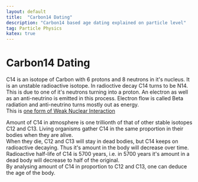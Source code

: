 ```yaml
---
layout: default
title:  "Carbon14 Dating"
description: "Carbon14 based age dating explained on particle level"
tag: Particle Physics
katex: true
---
```


# Carbon14 Dating

C14 is an isotope of Carbon with 6 protons and 8 neutrons in it's nucleus. It is an unstable radioactive isotope. In radioctive decay C14 turns to be N14.  
This is due to one of it's neutrons turning into a proton.  An electron as well as an anti-neutrino is emitted in this process.  Electron flow is called Beta radiation and anti-neutrino turns mostly out as energy.  
This is [one form of Weak Nuclear Interaction](../../../img/2023-04-30-carbon14-dating/weak_interaction.mp4)

Amount of C14 in atmosphere is one trillionth of that of other stable isotopes C12 and C13. Living organisms gather C14 in the same proportion in their bodies when they are alive.  
When they die, C12 and C13 will stay in dead bodies, but C14 keeps on radioactive decaying. Thus it's amount in the body will decrease over time.   
Radioactive half-life of C14 is 5700 years, i.e. in 5700 years it's amount in a dead body will decrease to half of the original.  
By analysing amount of C14 in proportion to C12 and C13, one can deduce the age of the body.


